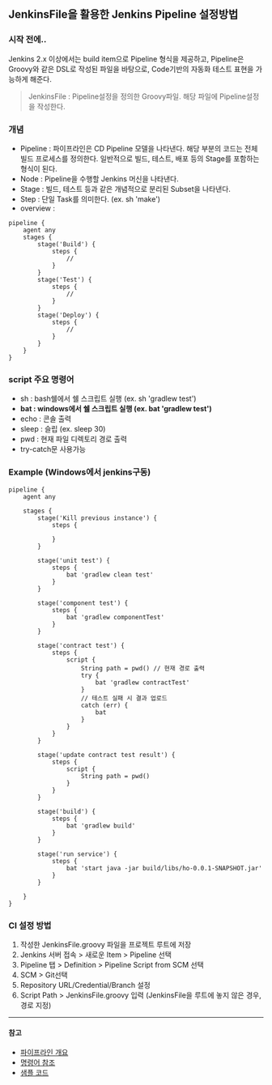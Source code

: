 ## JenkinsFile을 활용한 Jenkins Pipeline 설정방법

### 시작 전에..
Jenkins 2.x 이상에서는 build item으로 Pipeline 형식을 제공하고, Pipeline은 Groovy와 같은 DSL로 작성된 파일을 바탕으로, Code기반의 자동화 테스트 표현을 가능하게 해준다.

> JenkinsFile : Pipeline설정을 정의한 Groovy파일. 해당 파일에 Pipeline설정을 작성한다.

### 개념
- Pipeline : 파이프라인은 CD Pipeline 모델을 나타낸다. 해당 부분의 코드는 전체 빌드 프로세스를 정의한다. 일반적으로 빌드, 테스트, 배포 등의 Stage를 포함하는 형식이 된다.
- Node : Pipeline을 수행할 Jenkins 머신을 나타낸다.
- Stage : 빌드, 테스트 등과 같은 개념적으로 분리된 Subset을 나타낸다.
- Step : 단일 Task를 의미한다. (ex. sh 'make')
- overview :
```
pipeline {
    agent any
    stages {
        stage('Build') {
            steps {
                //
            }
        }
        stage('Test') {
            steps {
                //
            }
        }
        stage('Deploy') {
            steps {
                //
            }
        }
    }
}
```

### script 주요 명령어
- sh : bash쉘에서 쉘 스크립트 실행 (ex. sh 'gradlew test')
- __bat : windows에서 쉘 스크립트 실행 (ex. bat 'gradlew test')__
- echo : 콘솔 출력
- sleep : 슬립 (ex. sleep 30)
- pwd : 현재 파일 디렉토리 경로 출력
- try-catch문 사용가능

### Example (Windows에서 jenkins구동)
```
pipeline {
    agent any

    stages {
        stage('Kill previous instance') {
            steps {
                
            }
        }

        stage('unit test') {
            steps {
                bat 'gradlew clean test'
            }
        }

        stage('component test') {
            steps {
                bat 'gradlew componentTest'
            }
        }

        stage('contract test') {
            steps {
                script {
                    String path = pwd() // 현재 경로 출력
                    try {
                        bat 'gradlew contractTest'
                    }
                    // 테스트 실패 시 결과 업로드
                    catch (err) {
                        bat 
                    }
                }
            }
        }

        stage('update contract test result') {
            steps {
                script {
                    String path = pwd()
                }
            }
        }

        stage('build') {
            steps {
                bat 'gradlew build'
            }
        }

        stage('run service') {
            steps {
                bat 'start java -jar build/libs/ho-0.0.1-SNAPSHOT.jar'
            }
        }

    }
}
```

### CI 설정 방법
1. 작성한 JenkinsFile.groovy 파일을 프로젝트 루트에 저장
2. Jenkins 서버 접속 > 새로운 Item > Pipeline 선택
3. Pipeline 탭 > Definition > Pipeline Script from SCM 선택
4. SCM > Git선택
5. Repository URL/Credential/Branch 설정
6. Script Path > JenkinsFile.groovy 입력
(JenkinsFile을 루트에 놓지 않은 경우, 경로 지정)
---
#### 참고
- [파이프라인 개요](https://jenkins.io/doc/book/pipeline/)
- [명령어 참조](https://jenkins.io/doc/pipeline/steps/workflow-basic-steps/)
- [샘플 코드](https://jenkins.io/doc/pipeline/examples/)
